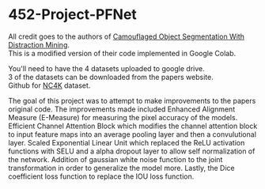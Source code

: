 # 452-Project-PFNet

All credit goes to the authors of [Camouflaged Object Segmentation With Distraction Mining](https://github.com/Mhaiyang/CVPR2021_PFNet).  
This is a modified version of their code implemented in Google Colab.  

You'll need to have the 4 datasets uploaded to google drive.  
3 of the datasets can be downloaded from the papers website.  
Github for [NC4K](https://github.com/JingZhang617/COD-Rank-Localize-and-Segment) dataset.  

The goal of this project was to attempt to make improvements to the papers original code. The improvements made included Enhanced Alignment Measure (E-Measure) for measuring the pixel accuracy of the models. Efficient Channel Attention Block which modifies the channel attention block to input feature maps into an average pooling layer and then a convulutional layer. Scaled Exponential Linear Unit which replaced the ReLU activation functions with SELU and a alpha dropout layer to allow self normalization of the network. Addition of gaussian white noise function to the joint transformation in order to generalize the model more. Lastly, the Dice coefficient loss function to replace the IOU loss function.  
